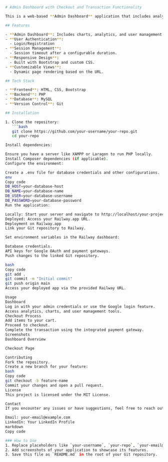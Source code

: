 ```bash
# Admin Dashboard with Checkout and Transaction Functionality

This is a web-based **Admin Dashboard** application that includes analytics, charts, user authentication, Google login functionality, and a fully functional checkout process with transaction support. It is deployed on [Railway.app](https://railway.app) and linked to a Git repository for continuous deployment.

## Features

- **Admin Dashboard**: Includes charts, analytics, and user management.
- **User Authentication**:
  - Login/Registration
- **Session Management**:
  - Session timeout after a configurable duration.
- **Responsive Design**:
  - Built with Bootstrap and custom CSS.
- **Customizable Views**:
  - Dynamic page rendering based on the URL.

## Tech Stack

- **Frontend**: HTML, CSS, Bootstrap
- **Backend**: PHP
- **Database**: MySQL
- **Version Control**: Git

## Installation

1. Clone the repository:
   ```bash
   git clone https://github.com/your-username/your-repo.git
   cd your-repo

Install dependencies:

Ensure you have a server like XAMPP or Laragon to run PHP locally.
Install Composer dependencies (if applicable).
Configure the environment:

Create a .env file for database credentials and other configurations.
env
Copy code
DB_HOST=your-database-host
DB_NAME=your-database-name
DB_USER=your-database-username
DB_PASSWORD=your-database-password
Run the application:

Locally: Start your server and navigate to http://localhost/your-project.
Deployed: Access your Railway.app URL.
Deployment on Railway.app
Link your Git repository to Railway.

Set environment variables in the Railway dashboard:

Database credentials.
API keys for Google OAuth and payment gateways.
Push changes to the linked Git repository.

bash
Copy code
git add .
git commit -m "Initial commit"
git push origin main
Access your deployed app via the provided Railway URL.

Usage
Dashboard
Log in with your admin credentials or use the Google login feature.
Access analytics, charts, and user management tools.
Checkout Process
Add items to your cart.
Proceed to checkout.
Complete the transaction using the integrated payment gateway.
Screenshots
Dashboard Overview

Checkout Page

Contributing
Fork the repository.
Create a new branch for your feature:
bash
Copy code
git checkout -b feature-name
Commit your changes and open a pull request.
License
This project is licensed under the MIT License.

Contact
If you encounter any issues or have suggestions, feel free to reach out:

Email: your-email@example.com
LinkedIn: Your LinkedIn Profile
markdown
Copy code

### How to Use
1. Replace placeholders like `your-username`, `your-repo`, `your-email@example.com`, etc., with actual details.
2. Add screenshots of your application to showcase its features.
3. Save this file as `README.md` in the root of your Git repository.
